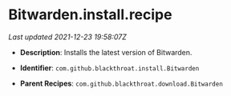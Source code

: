# Bitwarden.install.recipe

_Last updated 2021-12-23 19:58:07Z_

- **Description**: Installs the latest version of Bitwarden.

- **Identifier**: `com.github.blackthroat.install.Bitwarden`

- **Parent Recipes**: `com.github.blackthroat.download.Bitwarden`